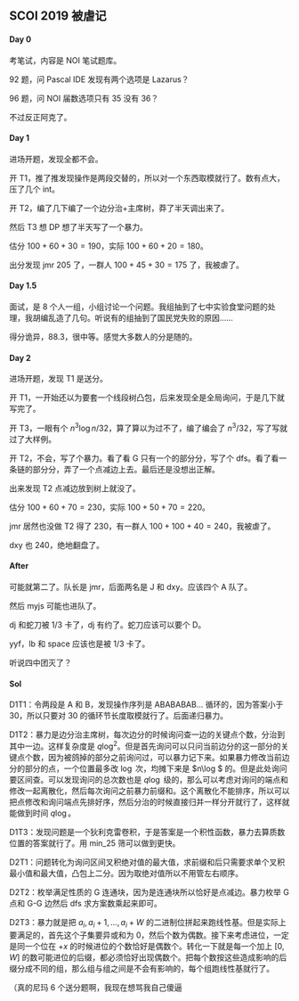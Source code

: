 ##  SCOI 2019 被虐记

#### Day 0

考笔试，内容是 NOI 笔试题库。

92 题，问 Pascal IDE 发现有两个选项是 Lazarus？

96 题，问 NOI 届数选项只有 35 没有 36？

不过反正阿克了。

#### Day 1

进场开题，发现全都不会。

开 T1，推了推发现操作是两段交替的，所以对一个东西取模就行了。数有点大，压了几个 int。

开 T2，编了几下编了一个边分治+主席树，莽了半天调出来了。

然后 T3 想 DP 想了半天写了一个暴力。

估分 $100+60+30=190$，实际 $100+60+20=180$。

出分发现 jmr $205$ 了，一群人 $100+45+30=175$ 了，我被虐了。

#### Day 1.5

面试，是 8 个人一组，小组讨论一个问题。我组抽到了七中实验食堂问题的处理，我胡编乱造了几句。听说有的组抽到了国民党失败的原因……

得分诡异，$88.3$，很中等。感觉大多数人的分是随的。

#### Day 2

进场开题，发现 T1 是送分。

开 T1，一开始还以为要套一个线段树凸包，后来发现全是全局询问，于是几下就写完了。

开 T3，一眼有个 $n^3 \log n /32$，算了算以为过不了，编了编会了 $n^3/32$，写了写就过了大样例。

开 T2，不会，写了个暴力。看了看 G 只有一个的部分分，写了个 dfs。看了看一条链的部分分，弄了一个点减边上去。最后还是没想出正解。

出来发现 T2 点减边放到树上就没了。

估分 $100+60+70=230​$，实际 $100+50+70=220​$。

jmr 居然也没做 T2 得了 $230$，有一群人 $100+100+40=240$，我被虐了。

dxy 也 $240$，绝地翻盘了。

#### After

可能就第二了。队长是 jmr，后面两名是 J 和 dxy。应该四个 A 队了。

然后 myjs 可能也进队了。

dj 和蛇刀被 $1/3$ 卡了，dj 有约了。蛇刀应该可以要个 D。

yyf，lb 和 space 应该也是被 $1/3$ 卡了。

听说四中团灭了？



#### Sol

D1T1：令两段是 A 和 B，发现操作序列是 ABABABAB... 循环的，因为答案小于 $30$，所以只要对 $30$ 的循环节长度取模就行了。后面递归暴力。

D1T2：暴力是边分治主席树，每次边分的时候询问查一边的关键点个数，分治到其中一边。这样复杂度是 $q \log^2$。但是首先询问可以只问当前边分的这一部分的关键点个数，因为被鸽掉的部分之前询问过，可以暴力记下来。如果暴力修改当前边分的部分的点，一个位置最多改 $\log$ 次，均摊下来是 $n\log $ 的。但是此处询问要区间查。可以发现询问的总次数也是 $q \log$ 级的，那么可以考虑对询问的端点和修改一起离散化，然后每次询问之前暴力前缀和。这个离散化不能排序，所以可以把点修改和询问端点先排好序，然后分治的时候直接归并一样分开就行了，这样就能做到时间 $q\log$。

D1T3：发现问题是一个狄利克雷卷积，于是答案是一个积性函数，暴力去算质数位置的答案就行了。用 min_25 筛可以做到更快。

D2T1：问题转化为询问区间叉积绝对值的最大值，求前缀和后只需要求单个叉积最小值和最大值，凸包上二分。因为取绝对值所以不用管左右顺序。

D2T2：枚举满足性质的 G 连通块，因为是连通块所以恰好是点减边。暴力枚举 G 点和 G-G 边然后 dfs 求方案数乘起来即可。

D2T3：暴力就是把 $a_i,a_i+1,\ldots,a_i+W$ 的二进制位拼起来跑线性基。但是实际上要满足的，首先这个子集要异或和为 $0$，然后个数为偶数。接下来考虑进位，一定是同一个位在 $+x$ 的时候进位的个数恰好是偶数个。转化一下就是每一个加上 $[0,W]$ 的数可能进位的后缀，都必须恰好出现偶数个。把每个数按这些造成影响的后缀分成不同的组，那么组与组之间是不会有影响的，每个组跑线性基就行了。



（真的尼玛 6 个送分题啊，我现在想骂我自己傻逼

